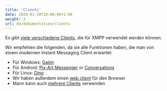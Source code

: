 ```yaml
---
title: 'Clients'
date: 2020-01-20T20:00:00+1:00
weight: 3
url: de/dokumentation/clients
---
```


Es gibt [viele verschiedene Clients](https://xmpp.org/software/clients.html), die für XMPP verwendet werden können.

Wir empfehlen die folgenden, da sie alle Funktionen haben, die man von einem modernen Instant Messaging Client erwartet:

- Für Windows: [Gajim](../gajim/)
- Für Android: [Pix-Art Messenger](https://jabber.pix-art.de/) or [Conversations](https://conversations.im/)
- Für Linux: [Dino](https://dino.im/)
- Wir haben außerdem einen [web client](../web_client/) für den Browser
- Mann kann auch [mehrere Clients](../mehrere_clients/) verwenden
